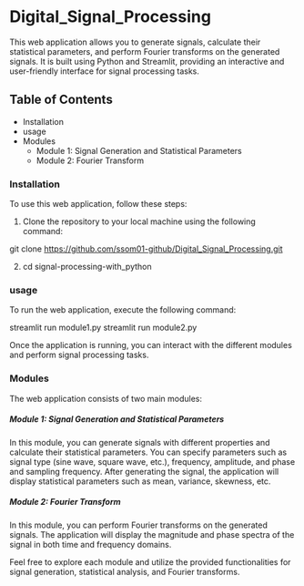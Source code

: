 # Digital_Signal_Processing
This web application allows you to generate signals, calculate their statistical parameters, and perform Fourier transforms on the generated signals. It is built using Python and Streamlit, providing an interactive and user-friendly interface for signal processing tasks.

## Table of Contents
- Installation
- usage
- Modules
  - Module 1: Signal Generation and Statistical Parameters
  - Module 2: Fourier Transform
 
### Installation
To use this web application, follow these steps:
1. Clone the repository to your local machine using the following command:

git clone https://github.com/ssom01-github/Digital_Signal_Processing.git

2. cd signal-processing-with_python

### usage
To run the web application, execute the following command:

streamlit run module1.py
streamlit run module2.py

Once the application is running, you can interact with the different modules and perform signal processing tasks.

### Modules
The web application consists of two main modules:

##### Module 1: Signal Generation and Statistical Parameters
In this module, you can generate signals with different properties and calculate their statistical parameters. You can specify parameters such as signal type (sine wave, square wave, etc.), frequency, amplitude, and phase and sampling frequency. After generating the signal, the application will display statistical parameters such as mean, variance, skewness, etc.

##### Module 2: Fourier Transform
In this module, you can perform Fourier transforms on the generated signals. The application will display the magnitude and phase spectra of the signal in both time and frequency domains. 

Feel free to explore each module and utilize the provided functionalities for signal generation, statistical analysis, and Fourier transforms.





